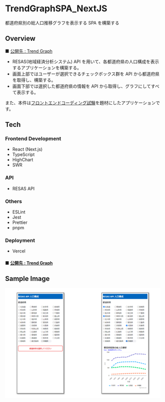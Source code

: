 # TrendGraphSPA_NextJS

都道府県別の総人口推移グラフを表示する SPA を構築する

## Overview

■ [公開先 : Trend Graph](https://trend-graph.vercel.app/)

- RESAS(地域経済分析システム) API を用いて、各都道府県の人口構成を表示するアプリケーションを構築する。
- 画面上部ではユーザーが選択できるチェックボックス群を API から都道府県を取得し、構築する。
- 画面下部では選択した都道府県の情報を API から取得し、グラフにしてすべて表示する。

また、本件は[フロントエンドコーディング試験](https://notion.yumemi.co.jp/%E6%8E%A1%E7%94%A8%E9%96%A2%E9%80%A3%E8%B3%87%E6%96%99%E5%85%AC%E9%96%8B/%E3%83%95%E3%83%AD%E3%83%B3%E3%83%88%E3%82%A8%E3%83%B3%E3%83%89%E3%82%B3%E3%83%BC%E3%83%87%E3%82%A3%E3%83%B3%E3%82%B0%E8%A9%A6%E9%A8%93)を題材にしたアプリケーションです。

## Tech

### Frontend Development

- React (Next.js)
- TypeScript
- HighChart
- SWR

### API

- RESAS API

### Others

- ESLint
- Jest
- Prettier
- pnpm

### Deployment

- Vercel

#### ■ [公開先 : Trend Graph](https://trend-graph.vercel.app/)

## Sample Image

![SampleView](/docs/resas_api.png)
